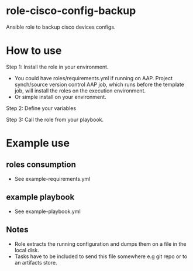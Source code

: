 # role-cisco-config-backup
Ansible role to backup cisco devices configs.

# How to use
Step 1: Install the role in your environment.
   - You could have roles/requirements.yml if running on AAP.
     Project synch/source version control AAP job, which runs before the template job, will install the roles on the execution environment.
   - Or simple install on your environment.

Step 2: Define your variables

Step 3: Call the role from your playbook.

# Example use

## roles consumption
- See example-requirements.yml

## example playbook
- See example-playbook.yml

## Notes
- Role extracts the running configuration and dumps them on a file in the local disk.
- Tasks have to be included to send this file somewhere e.g git repo or to an artifacts store.
